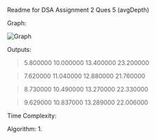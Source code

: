 Readme for DSA Assignment 2 Ques 5 (avgDepth)

Graph:

![Graph](https://i.imgur.com/lHpie4a.png)

Outputs:

>5.800000 10.000000 13.400000 23.200000

>7.620000 11.040000 12.880000 21.760000

>8.730000 10.490000 13.270000 22.330000

>9.629000 10.837000 13.289000 22.006000

Time Complexity:

Algorithm:
1. 
